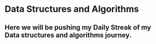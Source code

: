 # Data Structures and Algorithms

## Here we will be pushing my Daily Streak of my Data structures and algorithms journey.
